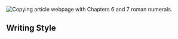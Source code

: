 ![Copying article webpage with Chapters 6 and 7 roman numerals.](./img/04-voice-tone-chapter-6.png)

## Writing Style

